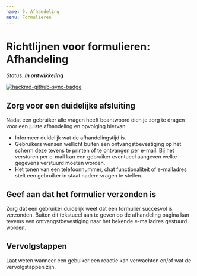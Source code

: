 ```yaml
---
name: 9. Afhandeling
menu: Formulieren
---
```


# Richtlijnen voor formulieren: Afhandeling

_Status: **In ontwikkeling**_

[![hackmd-github-sync-badge](https://hackmd.io/dB2Q_lJOSt6d9XApdbs2Aw/badge)](https://hackmd.io/dB2Q_lJOSt6d9XApdbs2Aw)

## Zorg voor een duidelijke afsluiting

Nadat een gebruiker alle vragen heeft beantwoord dien je zorg te dragen voor een juiste afhandeling en opvolging hiervan.

- Informeer duidelijk wat de afhandelingstijd is.
- Gebruikers wensen wellicht buiten een ontvangstbevestiging op het scherm deze tevens te printen of te ontvangen per e-mail. Bij het versturen per e-mail kan een gebruiker eventueel aangeven welke gegevens verstuurd moeten worden.
- Het tonen van een telefoonnummer, chat functionaliteit of e-mailadres stelt een gebruiker in staat nadere vragen te stellen.

## Geef aan dat het formulier verzonden is

Zorg dat een gebruiker duidelijk weet dat een formulier succesvol is verzonden. Buiten dit tekstueel aan te geven op de afhandeling pagina kan tevems een ontvangstbevestiging naar het bekende e-mailadres gestuurd worden.

## Vervolgstappen

Laat weten wanneer een gebuiker een reactie kan verwachten en/of wat de vervolgstappen zijn.
